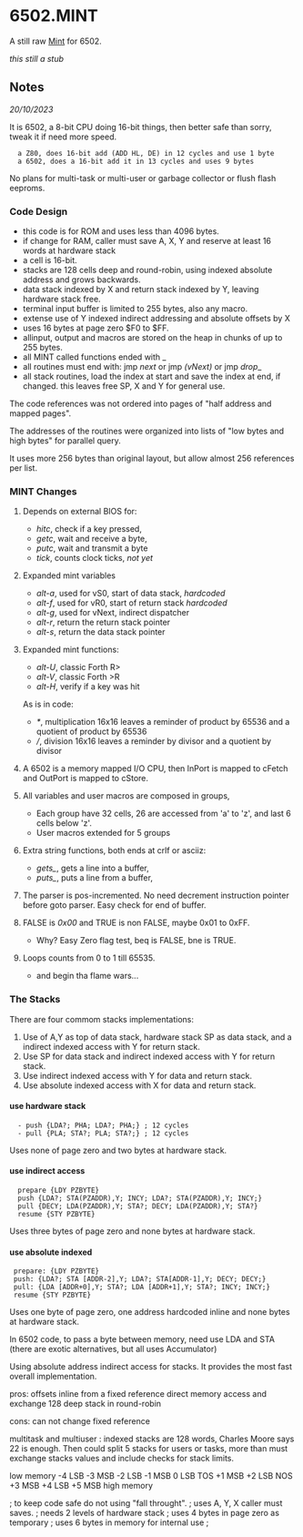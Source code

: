 # 6502.MINT

A still raw [Mint](https://github.com/monsonite/MINT) for 6502.

_this still a stub_

## Notes

_20/10/2023_

It is 6502, a 8-bit CPU doing 16-bit things, then better safe than sorry, tweak it if need more speed.

      a Z80, does 16-bit add (ADD HL, DE) in 12 cycles and use 1 byte  
      a 6502, does a 16-bit add it in 13 cycles and uses 9 bytes 

No plans for multi-task or multi-user or garbage collector or flush flash eeproms. 

### Code Design

   - this code is for ROM and uses less than 4096 bytes.
   - if change for RAM, caller must save A, X, Y and reserve at least 16 words at hardware stack 
   - a cell is 16-bit.
   - stacks are 128 cells deep and round-robin, using indexed absolute address and grows backwards.
   - data stack indexed by X and return stack indexed by Y, leaving hardware stack free.
   - terminal input buffer is limited to 255 bytes, also any macro.  
   - extense use of Y indexed indirect addressing and absolute offsets by X
   - uses 16 bytes at page zero $F0 to $FF.
   - allinput, output and  macros are stored on the heap in chunks of up to 255 bytes.
   - all MINT called functions ended with \_
   - all routines must end with: jmp _next_ or jmp _(vNext)_ or jmp _drop__ 
   - all stack routines, load the index at start and save the index at end, if changed. this leaves free SP, X and Y for general use.
   
The code references was not ordered into pages of "half address and mapped pages". 

The addresses of the routines were organized into lists of "low bytes and high bytes" for parallel query. 

It uses more 256 bytes than original layout, but allow almost 256 references per list.
     
### MINT Changes

1. Depends on external BIOS for:
      - _hitc_, check if a key pressed,
      - _getc_, wait and receive a byte,
      - _putc_, wait and transmit a byte
      - _tick_, counts clock ticks, *not yet*

2. Expanded mint variables
      - _alt-a_, used for vS0, start of data stack, *hardcoded*
      - _alt-f_, used for vR0, start of return stack  *hardcoded*
      - _alt-g_, used for vNext, indirect dispatcher  
      - _alt-r_, return the return stack pointer
      - _alt-s_, return the data stack pointer

3. Expanded mint functions:
      - _alt-U_, classic Forth R> 
      - _alt-V_, classic Forth >R 
      - _alt-H_, verify if a key was hit 

      As is in code:
   
      - _*_, multiplication 16x16 leaves a reminder of product by 65536 and a quotient of product by 65536
      - _/_, division 16x16 leaves a reminder by divisor and a quotient by divisor   

4. A 6502 is a memory mapped I/O CPU, then InPort is mapped to cFetch and OutPort is mapped to cStore.
  
5. All variables and user macros are composed in groups,
      - Each group have 32 cells, 26 are accessed from 'a' to 'z', and last 6 cells below 'z'.
      - User macros extended for 5 groups  

6. Extra string functions, both ends at crlf or asciiz:
      - _gets\__, gets a line into a buffer, 
      - _puts\__, puts a line from a buffer,  

7. The parser is pos-incremented. No need decrement instruction pointer before goto parser. Easy check for end of buffer.

8. FALSE is _0x00_ and TRUE is non FALSE, maybe 0x01 to 0xFF.
      - Why? Easy Zero flag test, beq is FALSE, bne is TRUE.

9. Loops counts from 0 to 1 till 65535.
      - and begin tha flame wars...

### The Stacks

There are four commom stacks implementations: 

1. Use of A,Y as top of data stack, hardware stack SP as data stack, and a indirect indexed access with Y for return stack.
2. Use SP for data stack and indirect indexed access with Y for return stack.
3. Use indirect indexed access with Y for data and return stack.
4. Use absolute indexed access with X for data and return stack.

#### use hardware stack
      - push {LDA?; PHA; LDA?; PHA;} ; 12 cycles
      - pull {PLA; STA?; PLA; STA?;} ; 12 cycles
      
Uses none of page zero and two bytes at hardware stack.

#### use indirect access
      prepare {LDY PZBYTE} 
      push {LDA?; STA(PZADDR),Y; INCY; LDA?; STA(PZADDR),Y; INCY;}
      pull {DECY; LDA(PZADDR),Y; STA?; DECY; LDA(PZADDR),Y; STA?}
      resume {STY PZBYTE}
      
Uses three bytes of page zero and none bytes at hardware stack.
      
#### use absolute indexed
     prepare: {LDY PZBYTE}
     push: {LDA?; STA [ADDR-2],Y; LDA?; STA[ADDR-1],Y; DECY; DECY;}
     pull: {LDA [ADDR+0],Y; STA?; LDA [ADDR+1],Y; STA?; INCY; INCY;}
     resume {STY PZBYTE}

Uses one byte of page zero, one address hardcoded inline and none bytes at hardware stack.

In 6502 code, to pass a byte between memory, need use LDA and STA (there are exotic alternatives, but all uses Accumulator)

Using absolute address indirect access for stacks. It provides the most fast overall implementation.

pros:
   offsets inline from a fixed reference
   direct memory access and exchange
   128 deep stack in round-robin

cons:
   can not change fixed reference

multitask and multiuser :
   indexed stacks are 128 words, Charles Moore says 22 is enough.
   Then could split 5 stacks for users or tasks, more than must exchange stacks values and include checks for stack limits.

  low memory
   -4  LSB
   -3  MSB
   -2  LSB
   -1  MSB
    0  LSB TOS
   +1  MSB
   +2  LSB NOS
   +3  MSB
   +4  LSB
   +5  MSB
 high memory

; to keep code safe do not using "fall throught".
; uses A, Y, X caller must saves.
; needs 2 levels of hardware stack
; uses 4 bytes in page zero as temporary
; uses 6 bytes in memory for internal use
;


    
